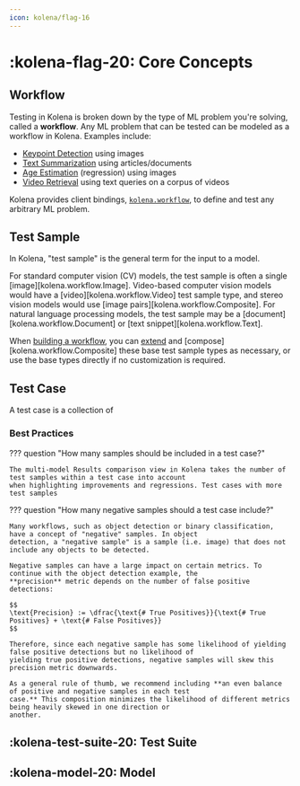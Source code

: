 ```yaml
---
icon: kolena/flag-16
---
```


# :kolena-flag-20: Core Concepts

## Workflow

Testing in Kolena is broken down by the type of ML problem you're solving, called a **workflow**. Any ML problem that
can be tested can be modeled as a workflow in Kolena. Examples include:

- [Keypoint Detection](https://github.com/kolenaIO/kolena/tree/trunk/examples/keypoint_detection) using images
- [Text Summarization](https://github.com/kolenaIO/kolena/tree/trunk/examples/text_summarization) using articles/documents
- [Age Estimation](https://github.com/kolenaIO/kolena/tree/trunk/examples/age_estimation) (regression) using images
- [Video Retrieval](https://paperswithcode.com/task/video-retrieval) using text queries on a corpus of videos

Kolena provides client bindings, [`kolena.workflow`](/reference/workflow), to define and test any arbitrary ML problem.


## Test Sample

In Kolena, "test sample" is the general term for the input to a model.

For standard computer vision (CV) models, the test sample is often a single [image][kolena.workflow.Image]. Video-based
computer vision models would have a [video][kolena.workflow.Video] test sample type, and stereo vision models would use
[image pairs][kolena.workflow.Composite]. For natural language processing models, the test sample may be a
[document][kolena.workflow.Document] or [text snippet][kolena.workflow.Text].

When [building a workflow](building-a-workflow), you can [extend](/reference/workflow/test-sample) and
[compose][kolena.workflow.Composite] these base test sample types as necessary, or use the base types directly if no
customization is required.

## Test Case

A test case is a collection of

### Best Practices

??? question "How many samples should be included in a test case?"

    The multi-model Results comparison view in Kolena takes the number of test samples within a test case into account
    when highlighting improvements and regressions. Test cases with more test samples

??? question "How many negative samples should a test case include?"

    Many workflows, such as object detection or binary classification, have a concept of "negative" samples. In object
    detection, a "negative sample" is a sample (i.e. image) that does not include any objects to be detected.

    Negative samples can have a large impact on certain metrics. To continue with the object detection example, the
    **precision** metric depends on the number of false positive detections:

    $$
    \text{Precision} := \dfrac{\text{# True Positives}}{\text{# True Positives} + \text{# False Positives}}
    $$

    Therefore, since each negative sample has some likelihood of yielding false positive detections but no likelihood of
    yielding true positive detections, negative samples will skew this precision metric downwards.

    As a general rule of thumb, we recommend including **an even balance of positive and negative samples in each test
    case.** This composition minimizes the likelihood of different metrics being heavily skewed in one direction or
    another.

## :kolena-test-suite-20: Test Suite

## :kolena-model-20: Model
